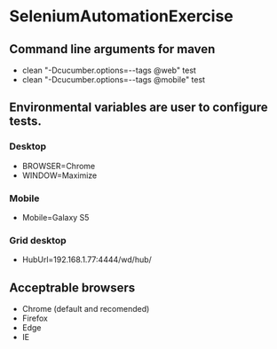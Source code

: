 # SeleniumAutomationExercise


## Command line arguments for maven
- clean "-Dcucumber.options=--tags @web" test
- clean "-Dcucumber.options=--tags @mobile" test
 
## Environmental variables are user to configure tests.
### Desktop
- BROWSER=Chrome
- WINDOW=Maximize
### Mobile
- Mobile=Galaxy S5
### Grid desktop
- HubUrl=192.168.1.77:4444/wd/hub/

## Acceptrable browsers
- Chrome (default and recomended)
- Firefox
- Edge
- IE

	
